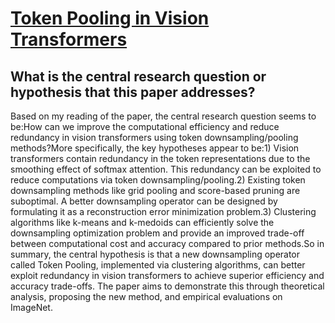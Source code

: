 # [Token Pooling in Vision Transformers](https://arxiv.org/abs/2110.03860v2)

## What is the central research question or hypothesis that this paper addresses?

Based on my reading of the paper, the central research question seems to be:How can we improve the computational efficiency and reduce redundancy in vision transformers using token downsampling/pooling methods?More specifically, the key hypotheses appear to be:1) Vision transformers contain redundancy in the token representations due to the smoothing effect of softmax attention. This redundancy can be exploited to reduce computations via token downsampling/pooling.2) Existing token downsampling methods like grid pooling and score-based pruning are suboptimal. A better downsampling operator can be designed by formulating it as a reconstruction error minimization problem.3) Clustering algorithms like k-means and k-medoids can efficiently solve the downsampling optimization problem and provide an improved trade-off between computational cost and accuracy compared to prior methods.So in summary, the central hypothesis is that a new downsampling operator called Token Pooling, implemented via clustering algorithms, can better exploit redundancy in vision transformers to achieve superior efficiency and accuracy trade-offs. The paper aims to demonstrate this through theoretical analysis, proposing the new method, and empirical evaluations on ImageNet.
